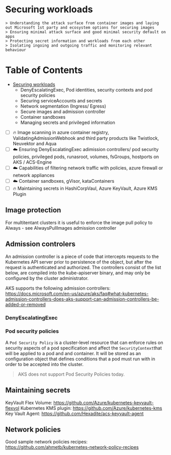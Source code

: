 # Securing workloads

    > Understanding the attack surface from container images and laying out Microsoft 1st party and ecosystem options for securing images
    > Ensuring minimal attack surface and good minimal security default on apps
    > Protecting secret information and workloads from each other
    > Isolating ingoing and outgoing traffic and monitoring relevant behaviour

Table of Contents
=================

*  [Securing workloads](./Security_securing_workloads.md)
    * DenyEscalatingExec, Pod identities, security contexts and pod security policies
    * Securing serviceAccounts and secrets
    * Network segmentation (Ingress/ Egress)
    * Secure images and admission controller
    * Container sandboxes
    * Managing secrets and privileged information

- [ ] :fire: Image scanning in azure container registry, ValidatingAdmissionWebhook and third party products like Twistlock, Neuvektor and Aqua
- [ ] :cloud: Ensuring DenyEscalatingExec adimission controllers/ pod security policies, privileged pods, runasroot, volumes, fsGroups, hostports on AKS / ACS-Engine
- [ ] :cloud: Capabilities of filtering network traffic with policies, azure firewall or network appliances
- [ ] :cloud: Container sandboxes, gVisor, kataContainers
- [ ] :fire: Maintaining secrets in HashiCorpVaul, Azure KeyVault, Azure KMS Plugin

## Image protection


For multitentant clusters it is useful to enforce the image pull policy to Always - see AlwaysPullImages admission controller

## Admission controlers

An admission controller is a piece of code that intercepts requests to the Kubernetes API server prior to persistence of the object, but after the request is authenticated and authorized. The controllers consist of the list below, are compiled into the kube-apiserver binary, and may only be configured by the cluster administrator. 

AKS supports the following admission controllers: https://docs.microsoft.com/en-us/azure/aks/faq#what-kubernetes-admission-controllers-does-aks-support-can-admission-controllers-be-added-or-removed

### DenyEscalatingExec 


### Pod security policies

A `Pod Security Policy` is a cluster-level resource that can enforce rules on security aspects of a pod specification and affect the `SecurityContext`that will be applied to a pod and and container. It will be stored as an configuration object that defines conditions that a pod must run with in order to be accepted into the cluster.

> AKS does not support Pod Security Policies today.

## Maintaining secrets

KeyVault Flex Volume: https://github.com/Azure/kubernetes-keyvault-flexvol
Kubernetes KMS plugin: https://github.com/Azure/kubernetes-kms 
Key Vault Agent: https://github.com/Hexadite/acs-keyvault-agent 

## Network policies

Good sample network policies recipes: https://github.com/ahmetb/kubernetes-network-policy-recipes 
